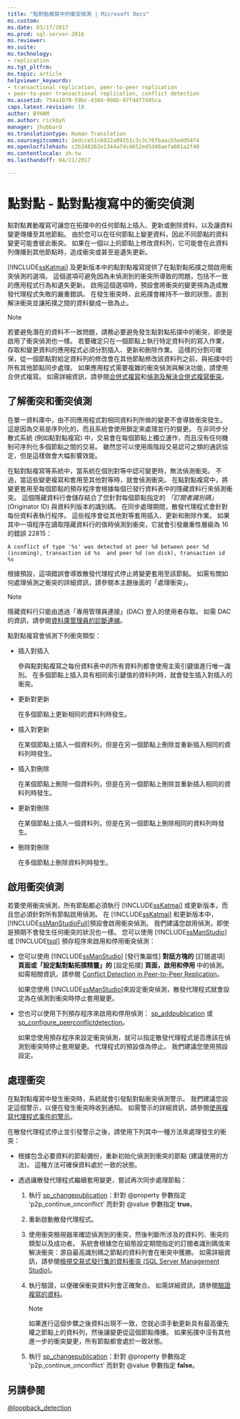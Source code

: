 ```yaml
---
title: "點對點複寫中的衝突偵測 | Microsoft Docs"
ms.custom: 
ms.date: 03/17/2017
ms.prod: sql-server-2016
ms.reviewer: 
ms.suite: 
ms.technology:
- replication
ms.tgt_pltfrm: 
ms.topic: article
helpviewer_keywords:
- transactional replication, peer-to-peer replication
- peer-to-peer transactional replication, conflict detection
ms.assetid: 754a1070-59bc-438d-998b-97fdd77d45ca
caps.latest.revision: 18
author: BYHAM
ms.author: rickbyh
manager: jhubbard
ms.translationtype: Human Translation
ms.sourcegitcommit: 2edcce51c6822a89151c3c3c76fbaacb5edd54f4
ms.openlocfilehash: c2b248262e1344a7dc4652ed5d48aefa081a2f40
ms.contentlocale: zh-tw
ms.lasthandoff: 04/11/2017

---
```

# <a name="peer-to-peer---conflict-detection-in-peer-to-peer-replication"></a>點對點 - 點對點複寫中的衝突偵測
  點對點異動複寫可讓您在拓撲中的任何節點上插入、更新或刪除資料，以及讓資料變更傳播至其他節點。 由於您可以在任何節點上變更資料，因此不同節點的資料變更可能會彼此衝突。 如果在一個以上的節點上修改資料列，它可能會在此資料列傳播到其他節點時，造成衝突或甚至是遺失更新。  
  
 [!INCLUDE[ssKatmai](../../../includes/sskatmai-md.md)] 及更新版本中的點對點複寫提供了在點對點拓撲之間啟用衝突偵測的選項。 這個選項可避免因為未偵測到的衝突所導致的問題，包括不一致的應用程式行為和遺失更新。 啟用這個選項時，預設會將衝突的變更視為造成散發代理程式失敗的嚴重錯誤。 在發生衝突時，此拓撲會維持不一致的狀態，直到解決衝突並讓拓撲之間的資料變成一致為止。  
  
> [!NOTE]  
>  若要避免潛在的資料不一致問題，請務必要避免發生點對點拓撲中的衝突，即使是啟用了衝突偵測也一樣。 若要確定只在一個節點上執行特定資料列的寫入作業，存取和變更資料的應用程式必須分割插入、更新和刪除作業。 這樣的分割可確保，從一個節點對給定資料列的修改會在其他節點修改該資料列之前，與拓撲中的所有其他節點同步處理。 如果應用程式需要複雜的衝突偵測與解決功能，請使用合併式複寫。 如需詳細資訊，請參閱[合併式複寫](../../../relational-databases/replication/merge/merge-replication.md)和[偵測及解決合併式複寫衝突](../../../relational-databases/replication/merge/advanced-merge-replication-resolve-merge-replication-conflicts.md)。  
  
## <a name="understanding-conflicts-and-conflict-detection"></a>了解衝突和衝突偵測  
 在單一資料庫中，由不同應用程式對相同資料列所做的變更不會導致衝突發生。 這是因為交易是序列化的，而且系統會使用鎖定來處理並行的變更。 在非同步分散式系統 (例如點對點複寫) 中，交易會在每個節點上獨立運作，而且沒有任何機制可序列化多個節點之間的交易。 雖然您可以使用兩階段交易認可之類的通訊協定，但是這樣做會大幅影響效能。  
  
 在點對點複寫等系統中，當系統在個別對等中認可變更時，無法偵測衝突。 不過，當這些變更複寫和套用至其他對等時，就會偵測衝突。 在點對點複寫中，將變更套用至每個節點的預存程序會根據每個已發行資料表中的隱藏資料行來偵測衝突。 這個隱藏資料行會儲存結合了您針對每個節點指定的 *「訂閱者識別碼」* (Originator ID) 與資料列版本的識別碼。 在同步處理期間，散發代理程式會針對每份資料表執行程序。 這些程序會從其他對等套用插入、更新和刪除作業。 如果其中一項程序在讀取隱藏資料行的值時偵測到衝突，它就會引發嚴重性層級為 16 的錯誤 22815：  
  
 `A conflict of type '%s' was detected at peer %d between peer %d (incoming), transaction id %s  and peer %d (on disk), transaction id %s`  
  
 根據預設，這項錯誤會導致散發代理程式停止將變更套用至該節點。 如需有關如何處理偵測之衝突的詳細資訊，請參閱本主題後面的「處理衝突」。  
  
> [!NOTE]  
>  隱藏資料行只能由透過「專用管理員連接」(DAC) 登入的使用者存取。 如需 DAC 的資訊，請參閱[資料庫管理員的診斷連線](../../../database-engine/configure-windows/diagnostic-connection-for-database-administrators.md)。  
  
 點對點複寫會偵測下列衝突類型：  
  
-   插入對插入  
  
     參與點對點複寫之每份資料表中的所有資料列都會使用主索引鍵值進行唯一識別。 在多個節點上插入具有相同索引鍵值的資料列時，就會發生插入對插入的衝突。  
  
-   更新對更新  
  
     在多個節點上更新相同的資料列時發生。  
  
-   插入對更新  
  
     在某個節點上插入一個資料列，但是在另一個節點上刪除並重新插入相同的資料列時發生。  
  
-   插入對刪除  
  
     在某個節點上刪除一個資料列，但是在另一個節點上刪除並重新插入相同的資料列時發生。  
  
-   更新對刪除  
  
     在某個節點上插入一個資料列，但是在另一個節點上刪除相同的資料列時發生。  
  
-   刪除對刪除  
  
     在多個節點上刪除資料列時發生。  
  
## <a name="enabling-conflict-detection"></a>啟用衝突偵測  
 若要使用衝突偵測，所有節點都必須執行 [!INCLUDE[ssKatmai](../../../includes/sskatmai-md.md)] 或更新版本，而且您必須針對所有節點啟用偵測。 在 [!INCLUDE[ssKatmai](../../../includes/sskatmai-md.md)] 和更新版本中， [!INCLUDE[ssManStudioFull](../../../includes/ssmanstudiofull-md.md)]預設會啟用衝突偵測。 我們建議您啟用偵測，即使是預期不會發生任何衝突的狀況也一樣。 您可以使用 [!INCLUDE[ssManStudio](../../../includes/ssmanstudio-md.md)] 或 [!INCLUDE[tsql](../../../includes/tsql-md.md)] 預存程序來啟用和停用衝突偵測：  
  
-   您可以使用 [!INCLUDE[ssManStudio](../../../includes/ssmanstudio-md.md)] [發行集屬性] **對話方塊的** [訂閱選項] **頁面或「設定點對點拓撲精靈」的** [設定拓撲] **頁面，啟用和停用** 中的偵測。 如需相關資訊，請參閱 [Conflict Detection in Peer-to-Peer Replication](../../../relational-databases/replication/transactional/peer-to-peer-conflict-detection-in-peer-to-peer-replication.md)。  
  
     如果您使用 [!INCLUDE[ssManStudio](../../../includes/ssmanstudio-md.md)]來設定衝突偵測，散發代理程式就會設定為在偵測到衝突時停止套用變更。  
  
-   您也可以使用下列預存程序來啟用和停用偵測： [sp_addpublication](../../../relational-databases/system-stored-procedures/sp-addpublication-transact-sql.md) 或 [sp_configure_peerconflictdetection](../../../relational-databases/system-stored-procedures/sp-configure-peerconflictdetection-transact-sql.md)。  
  
     如果您使用預存程序來設定衝突偵測，就可以指定散發代理程式是否應該在偵測到衝突時停止套用變更。 代理程式的預設值為停止。 我們建議您使用預設設定。  
  
## <a name="handling-conflicts"></a>處理衝突  
 在點對點複寫中發生衝突時，系統就會引發點對點衝突偵測警示。 我們建議您設定這個警示，以便在發生衝突時收到通知。 如需警示的詳細資訊，請參閱[使用複寫代理程式事件的警示](../../../relational-databases/replication/agents/use-alerts-for-replication-agent-events.md)。  
  
 在散發代理程式停止並引發警示之後，請使用下列其中一種方法來處理發生的衝突：  
  
-   根據包含必要資料的節點備份，重新初始化偵測到衝突的節點 (建議使用的方法)。 這種方法可確保資料處於一致的狀態。  
  
-   透過讓散發代理程式繼續套用變更，嘗試再次同步處理節點：  
  
    1.  執行 [sp_changepublication](../../../relational-databases/system-stored-procedures/sp-changepublication-transact-sql.md)：針對 @property 參數指定 'p2p_continue_onconflict' 而針對 @value 參數指定 **true**。  
  
    2.  重新啟動散發代理程式。  
  
    3.  使用衝突檢視器來確認偵測到的衝突，然後判斷所涉及的資料列、衝突的類型以及成功者。 系統會根據您在組態設定期間指定的訂閱者識別碼值來解決衝突：源自最高識別碼之節點的資料列會在衝突中獲勝。 如需詳細資訊，請參閱[檢視交易式發行集的資料衝突 &#40;SQL Server Management Studio&#41;](../../../relational-databases/replication/view-data-conflicts-for-transactional-publications-sql-server-management-studio.md)。  
  
    4.  執行驗證，以便確保衝突資料列會正確聚合。 如需詳細資訊，請參閱[驗證複寫的資料](../../../relational-databases/replication/validate-replicated-data.md)。  
  
        > [!NOTE]  
        >  如果進行這個步驟之後資料出現不一致，您就必須手動更新具有最高優先權之節點上的資料列，然後讓變更從這個節點傳播。 如果拓撲中沒有其他進一步的衝突變更，所有節點都會處於一致狀態。  
  
    5.  執行 [sp_changepublication](../../../relational-databases/system-stored-procedures/sp-changepublication-transact-sql.md)：針對 @property 參數指定 'p2p_continue_onconflict' 而針對 @value 參數指定 **false**。  
  
## <a name="see-also"></a>另請參閱  
 [@loopback_detection](../../../relational-databases/replication/transactional/peer-to-peer-transactional-replication.md)  
  
  
